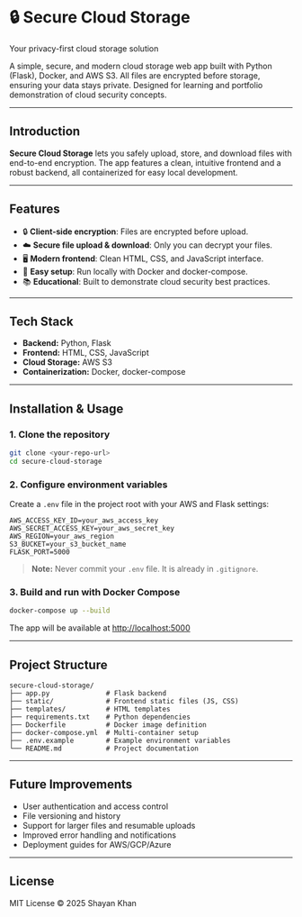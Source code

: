 # 🔒 Secure Cloud Storage
Your privacy-first cloud storage solution  

A simple, secure, and modern cloud storage web app built with Python (Flask), Docker, and AWS S3. All files are encrypted before storage, ensuring your data stays private. Designed for learning and portfolio demonstration of cloud security concepts.

---

## Introduction

**Secure Cloud Storage** lets you safely upload, store, and download files with end-to-end encryption. The app features a clean, intuitive frontend and a robust backend, all containerized for easy local development.

---

## Features

- 🔒 **Client-side encryption**: Files are encrypted before upload.
- ☁️ **Secure file upload & download**: Only you can decrypt your files.
- 🖥️ **Modern frontend**: Clean HTML, CSS, and JavaScript interface.
- 🐳 **Easy setup**: Run locally with Docker and docker-compose.
- 📚 **Educational**: Built to demonstrate cloud security best practices.

---

## Tech Stack

- **Backend:** Python, Flask
- **Frontend:** HTML, CSS, JavaScript
- **Cloud Storage:** AWS S3
- **Containerization:** Docker, docker-compose

---

## Installation & Usage

### 1. Clone the repository

```bash
git clone <your-repo-url>
cd secure-cloud-storage
```

### 2. Configure environment variables

Create a `.env` file in the project root with your AWS and Flask settings:

```env
AWS_ACCESS_KEY_ID=your_aws_access_key
AWS_SECRET_ACCESS_KEY=your_aws_secret_key
AWS_REGION=your_aws_region
S3_BUCKET=your_s3_bucket_name
FLASK_PORT=5000
```

> **Note:** Never commit your `.env` file. It is already in `.gitignore`.

### 3. Build and run with Docker Compose

```bash
docker-compose up --build
```

The app will be available at [http://localhost:5000](http://localhost:5000)

---

## Project Structure

```
secure-cloud-storage/
├── app.py              # Flask backend
├── static/             # Frontend static files (JS, CSS)
├── templates/          # HTML templates
├── requirements.txt    # Python dependencies
├── Dockerfile          # Docker image definition
├── docker-compose.yml  # Multi-container setup
├── .env.example        # Example environment variables
└── README.md           # Project documentation
```

---

## Future Improvements

- User authentication and access control
- File versioning and history
- Support for larger files and resumable uploads
- Improved error handling and notifications
- Deployment guides for AWS/GCP/Azure

---

## License

MIT License © 2025 Shayan Khan
